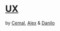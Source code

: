 # [UX](https://hackmd.io/@lopezelpesado/HJVgO7HFK#/)

by [Cemal](https://github.com/cemalokten), [Alex](https://github.com/lopezelpesado) & [Danilo](https://github.com/danilo-cupido)

